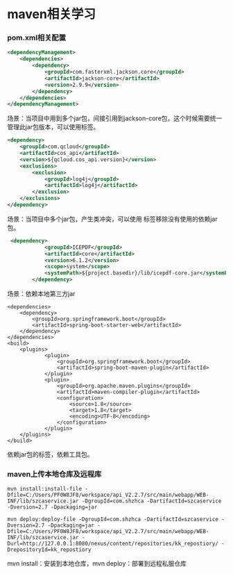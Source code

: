 # maven相关学习

### pom.xml相关配置

~~~xml
<dependencyManagement>
    <dependencies>
        <dependency>
            <groupId>com.fasterxml.jackson.core</groupId>
            <artifactId>jackson-core</artifactId>
            <version>2.9.9</version>
        </dependency>
    </dependencies>
</dependencyManagement>
~~~

场景：当项目中用到多个jar包，间接引用到jackson-core包，这个时候需要统一管理此jar包版本，可以使用<dependencyManagement>标签。

~~~xml
<dependency>
    <groupId>com.qcloud</groupId>
    <artifactId>cos_api</artifactId>
    <version>${qcloud.cos_api.version}</version>
    <exclusions>
        <exclusion>
            <groupId>log4j</groupId>
            <artifactId>log4j</artifactId>
        </exclusion>
    </exclusions>
</dependency>
~~~

场景：当项目中多个jar包，产生类冲突，可以使用 <exclusions>标签移除没有使用的依赖jar包。



~~~xml
 <dependency>
            <groupId>ICEPDF</groupId>
            <artifactId>core</artifactId>
            <version>6.1.2</version>
            <scope>system</scope>
            <systemPath>${project.basedir}/lib/icepdf-core.jar</systemPath>
        </dependency>
~~~

场景：依赖本地第三方jar



~~~
<dependencies>
	<dependency>
        <groupId>org.springframework.boot</groupId>
        <artifactId>spring-boot-starter-web</artifactId>
    </dependency>
</dependencies>
<build>
	<plugins>
			<plugin>
				<groupId>org.springframework.boot</groupId>
				<artifactId>spring-boot-maven-plugin</artifactId>
			</plugin>
			<plugin>
				<groupId>org.apache.maven.plugins</groupId>
				<artifactId>maven-compiler-plugin</artifactId>
				<configuration>
					<source>1.8</source>
					<target>1.8</target>
					<encoding>UTF-8</encoding>
				</configuration>
			</plugin>
	</plugins>
</build>

~~~

<dependencies>依赖jar包的标签，<build><plugins>依赖工具包。



### maven上传本地仓库及远程库

~~~shell
mvn install:install-file -Dfile=C:/Users/PF0W8JF8/workspace/api_V2.2.7/src/main/webapp/WEB-INF/lib/szcaservice.jar -DgroupId=com.shzhca -DartifactId=szcaservice -Dversion=2.7 -Dpackaging=jar 

mvn deploy:deploy-file -DgroupId=com.shzhca -DartifactId=szcaservice -Dversion=2.7 -Dpackaging=jar -Dfile=C:/Users/PF0W8JF8/workspace/api_V2.2.7/src/main/webapp/WEB-INF/lib/szcaservice.jar -Durl=http://127.0.0.1:8080/nexus/content/repositories/kk_repostiory/ -DrepositoryId=kk_repostiory 
~~~

mvn install：安装到本地仓库，mvn deploy：部署到远程私服仓库

